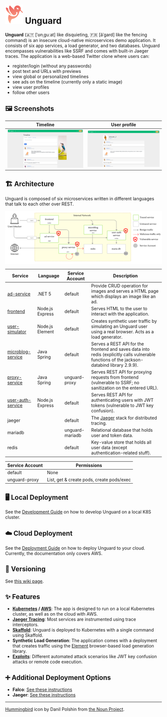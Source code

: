 # ![Unguard Logo](docs/images/unguard-logo.png) Unguard

**Unguard** (🇦🇹 [ˈʊnˌɡuːat] like disquieting, 🇫🇷 [ãˈɡard] like the fencing command) is an insecure cloud-native microservices demo application. It consists of six app services, a load generator, and two databases. Unguard encompasses vulnerabilities like SSRF and comes with built-in Jaeger traces. The application is a web-based Twitter clone where users can:

- register/login (without any passwords)
- post text and URLs with previews
- view global or personalized timelines
- see ads on the timeline (currently only a static image)
- view user profiles
- follow other users

## 🖼️ Screenshots

| Timeline | User profile |
| -------- | ------------ |
| [![Screenshot of the timeline](./docs/images/unguard-timeline.png)](./docs/images/unguard-timeline.png) | [![Screenshot of a user profile](./docs/images/unguard-user-profile.png)](./docs/images/unguard-user-profile.png) |

## 🏗️ Architecture

Unguard is composed of six microservices written in different languages that talk to each other over REST.

![Unguard Architecture](docs/images/unguard-architecture.png)

| Service                                      | Language        | Service Account | Description                                                                                                                                 |
| -------------------------------------------- | --------------- | --------------- | ------------------------------------------------------------------------------------------------------------------------------------------- |
| [ad-service](./src/ad-service)               | .NET 5          | default         | Provide CRUD operation for images and serves a HTML page which displays an image like an ad.                                                |
| [frontend](./src/frontend)                   | Node.js Express | default         | Serves HTML to the user to interact with the application.                                                                                   |
| [user-simulator](./src/user-simulator)       | Node.js Element | default         | Creates synthetic user traffic by simulating an Unguard user using a real browser. Acts as a load generator.                                |
| [microblog-service](./src/microblog-service) | Java Spring     | default         | Serves a REST API for the frontend and saves data into redis (explicitly calls vulnerable functions of the jackson-databind library 2.9.9). |
| [proxy-service](./src/proxy-service)         | Java Spring     | unguard-proxy   | Serves REST API for proxying requests from frontend (vulnerable to SSRF; no sanitization on the entered URL).                               |
| [user-auth-service](./src/user-auth-service) | Node.js Express | default         | Serves REST API for authenticating users with JWT tokens (vulnerable to JWT key confusion).                                                 |
| jaeger                                       |                 | default         | The [Jaeger](https://www.jaegertracing.io/) stack for distributed tracing.                                                                  |
| mariadb                                      |                 | unguard-mariadb | Relational database that holds user and token data.                                                                                         |
| redis                                        |                 | default         | Key-value store that holds all user data (except authentication-related stuff).                                                             |


| Service Account  | Permissions                               |
| ---------------- |-------------------------------------------|
| default          | None                                      |                                               
| unguard-proxy    | List, get & create pods, create pods/exec | 

## 🖥️ Local Deployment

See the [Development Guide](./docs/DEV-GUIDE.md) on how to develop Unguard on a local K8S cluster.

## ☁️ Cloud Deployment

See the [Deployment Guide](./docs/DEPLOYMENT.md) on how to deploy Unguard to your cloud. Currently, the documentation only covers AWS.

## 💫 Versioning

See [this wiki page](https://dev-wiki.dynatrace.org/x/QZRhF).

## ✨ Features

* **[Kubernetes](https://kubernetes.io/) / [AWS](https://aws.amazon.com/eks)**: The app is designed to run on a local Kubernetes cluster, as well as on the cloud with AWS.
* [**Jaeger Tracing**](https://www.jaegertracing.io/): Most services are instrumented using trace interceptors.
* [**Skaffold**](https://skaffold.dev/): Unguard is deployed to Kubernetes with a single command using Skaffold.
* **Synthetic Load Generation**: The application comes with a deployment that creates traffic using the [Element](https://element.flood.io/) browser-based load generation library.
* **[Exploits](./exploits/tool/README.md)**: Different automated attack scenarios like JWT key confusion attacks or remote code execution.

## ➕ Additional Deployment Options

* **Falco**: [See these instructions](./docs/FALCO.md)
* **Jaeger**: [See these instructions](./docs/JAEGER.md)

---

[Hummingbird](https://thenounproject.com/search/?q=hummingbird&i=4138237) icon by Danil Polshin from [the Noun Project](https://thenounproject.com/).
